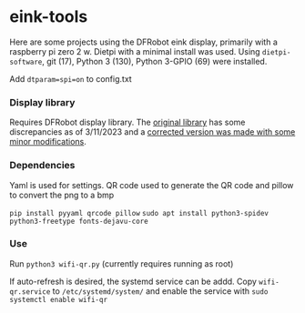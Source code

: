 # eink-tools

Here are some projects using the DFRobot eink display, primarily with a raspberry pi zero 2 w. Dietpi with a minimal install was used. Using `dietpi-software`, git (17), Python 3 (130), Python 3-GPIO (69) were installed.

Add `dtparam=spi=on` to config.txt

### Display library
Requires DFRobot display library. The [original library](https://github.com/cdjq/DFRobot_RPi_Display_V3) has some discrepancies as of 3/11/2023 and a [corrected version was made with some minor modifications](https://github.com/dabernards/DFRobot_RPi_Display_V3).

### Dependencies
Yaml is used for settings. QR code used to generate the QR code and pillow to convert the png to a bmp

`pip install pyyaml qrcode pillow`
`sudo apt install python3-spidev python3-freetype fonts-dejavu-core`


### Use
Run `python3 wifi-qr.py` (currently requires running as root)

If auto-refresh is desired, the systemd service can be addd. Copy `wifi-qr.service` to `/etc/systemd/system/` and enable the service with `sudo systemctl enable wifi-qr`

